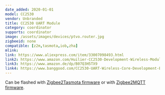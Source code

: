 ```yaml
---
date_added: 2020-01-01
model: CC2530
vendor: Unbranded
title: CC2530 UART Module
category: coordinator
supports: coordinator
image: /assets/images/devices/ptvo.router.jpg
zigbeeid: none
compatible: [z2m,tasmota,iob,zha]
mlink: 
link: https://www.aliexpress.com/item/33007098493.html
link2: https://www.amazon.com/Huilier-CC2530-Development-Wireless-Module/dp/B07R5R89C5
link3: https://www.amazon.de/dp/B07Q3H5TX9
link4: https://www.banggood.com/CC2530-UART-Wireless-Core-Development-Board-CC2530F256-Serial-Port-Wireless-Module-2_4GHz-For-Zigbee-p-1445025.html
---
```

Can be flashed with [Zigbee2Tasmota firmware](https://tasmota.github.io/docs/#/Zigbee) or with [Zigbee2MQTT firmware](https://www.zigbee2mqtt.io/information/connecting_cc2530.html).

